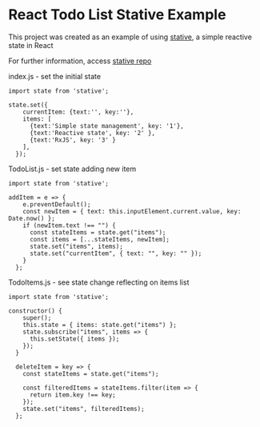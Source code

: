 # React Todo List Stative Example

This project was created as an example of using [stative](https://www.npmjs.com/package/stative), a simple reactive state in React

For further information, access [stative repo](https://github.com/alandecastros/stative)

index.js - set the initial state

```
import state from 'stative';

state.set({
    currentItem: {text:'', key:''},
    items: [
      {text:'Simple state management', key: '1'},
      {text:'Reactive state', key: '2' },
      {text:'RxJS', key: '3' }
    ],
  });
```

TodoList.js - set state adding new item

```
import state from 'stative';

addItem = e => {
    e.preventDefault();
    const newItem = { text: this.inputElement.current.value, key: Date.now() };
    if (newItem.text !== "") {
      const stateItems = state.get("items");
      const items = [...stateItems, newItem];
      state.set("items", items);
      state.set("currentItem", { text: "", key: "" });
    }
  };
```

TodoItems.js - see state change reflecting on items list

```
import state from 'stative';

constructor() {
    super();
    this.state = { items: state.get("items") };
    state.subscribe("items", items => {
      this.setState({ items });
    });
  }

  deleteItem = key => {
    const stateItems = state.get("items");

    const filteredItems = stateItems.filter(item => {
      return item.key !== key;
    });
    state.set("items", filteredItems);
  };
```
